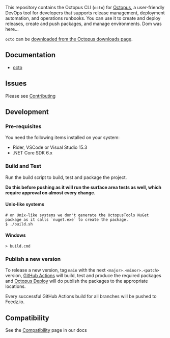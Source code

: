 This repository contains the Octopus CLI (`octo`) for [Octopus][1], a user-friendly DevOps tool for developers that supports release management, deployment automation, and operations runbooks. You can use it to create and deploy releases, create and push packages, and manage environments. Dom was here...

`octo` can be [downloaded from the Octopus downloads page][2].

## Documentation
- [octo][3]

## Issues
Please see [Contributing](CONTRIBUTING.md)

## Development

### Pre-requisites

You need the following items installed on your system:
- Rider, VSCode or Visual Studio 15.3
- .NET Core SDK 6.x

### Build and Test

Run the build script to build, test and package the project. 

**Do this before pushing as it will run the surface area tests as well, which require approval on almost every change.**

#### Unix-like systems
```
# on Unix-like systems we don't generate the OctopusTools NuGet package as it calls `nuget.exe` to create the package.
$ ./build.sh
```

#### Windows
```
> build.cmd
```

### Publish a new version

To release a new version, tag `main` with the next `<major>.<minor>.<patch>` version, [GitHub Actions][5] will build, test and produce the required packages and [Octopus Deploy][6] will do publish the packages to the appropriate locations.

Every successful GitHub Actions build for all branches will be pushed to Feedz.io.

## Compatibility
See the [Compatibility][4] page in our docs

[1]: https://octopus.com
[2]: https://octopus.com/downloads
[3]: https://octopus.com/docs/api-and-integration/octo.exe-command-line
[4]: https://octopus.com/docs/api-and-integration/compatibility
[5]: https://github.com/OctopusDeploy/OctopusCLI/actions/workflows/build.yml
[6]: https://deploy.octopus.app/app#/Spaces-62/projects/octopus-cli/deployments
